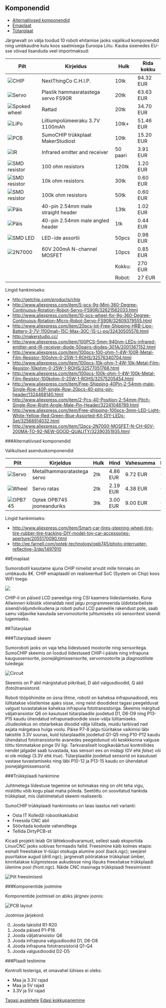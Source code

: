 ## Komponendid

* [Alternatiivsed komponendid](#alternatiivsed-komponendid)
* [Emaplaat](#emaplaat)
* [Tütarplaat](#tütarplaat)

Järgnevalt on välja toodud 10 roboti ehitamise jaoks vajalikud komponendid ning umbkaudne kulu koos saatmisega Euroopa Liitu. Kauba sisenedes EU-sse võivad lisanduda veel importmaksud:

| Pilt                                  | Kirjeldus                              | Hulk     | Rida kokku |
|---------------------------------------|----------------------------------------|----------|------------|
| ![CHIP](../img/chip.png)                 | NextThingCo C.H.I.P.                   | 10tk     |  94.32 EUR |
| ![Servo](../img/pservo.png)              | Plastik hammasratastega servo FS90R    | 20tk     |  63.63 EUR |
| ![Spoked wheel](../img/spoked-wheel.png) | Rattad                                 | 20tk     |  34.70 EUR |
| ![LiPo](../img/lipo.png)                 | Liitiumpolümeeraku 3.7V 1100mAh        | 10tk+    |  51.46 EUR |
| ![PCB](../img/sumochip.png)              | SumoCHIP trükkplaat MakerStudiost      | 10tk     |  15.20 EUR |
| ![IR](../img/ir-led.png)                 | Infrared emitter and receiver          | 50 paari |   3.91 EUR |
| ![SMD resistor](../img/smd-resistor.jpg) | 100 ohm resistors                      | 120tk    |   1.20 EUR |
| ![SMD resistor](../img/smd-resistor.jpg) | 10k ohm resistors                      | 30tk     |   0.60 EUR |
| ![SMD resistor](../img/smd-resistor.jpg) | 100k ohm resistors                     | 50tk     |   0.60 EUR |
| ![Päis](../img/straight-header.jpg)      | 40-pin 2.54mm male straight header     | 13tk     |   1.02 EUR |
| ![Päis](../img/angled-header.jpg)        | 40-pin 2.54mm male angled header       | 1tk      |   0.44 EUR |
| ![SMD LED](../img/smd-led.jpg)           | LED-ide assortii                       | 50pcs    |   0.98 EUR |
| ![2N7000](../img/2n7000.jpg)             | 60V 200mA N-channel MOSFET             | 10pcs    |   0.85 EUR |
|                                       |                                        | Kokku:   | 270    EUR |
|                                       |                                        | Robot:   |  27    EUR |

Lingid hankimiseks:

- http://getchip.com/products/chip
- http://www.aliexpress.com/item/5-pcs-9g-Mini-360-Degree-Continuous-Rotation-Robot-Servo-FS90R/32621562033.html
- http://www.aliexpress.com/item/10-pcs-wheel-for-9g-360-Degree-Continuous-Rotation-Micro-Robot-Servo-FS90R/32609379555.html
- http://www.aliexpress.com/item/20pcs-lot-Free-Shipping-HRB-Lipo-Battery-3-7V-1100mah-15C-Max-30C-1S-Li-po/32430505576.html
- http://makerstudio.cc/
- http://www.aliexpress.com/item/100PCS-5mm-940nm-LEDs-infrared-emitter-and-IR-receiver-diode-50pairs-diodes-301A/2001367152.html
- http://www.aliexpress.com/item/100pcs-100-ohm-1-4W-100R-Metal-Film-Resistor-100ohm-0-25W-1-ROHS/32576340704.html
- http://www.aliexpress.com/item/100pcs-10k-ohm-1-4W-10k-Metal-Film-Resistor-10kohm-0-25W-1-ROHS/32577051768.html
- http://www.aliexpress.com/item/100pcs-100k-ohm-1-4W-100k-Metal-Film-Resistor-100kohm-0-25W-1-ROHS/32575205454.html
- http://www.aliexpress.com/item/Free-Shipping-40Pin-2-54mm-male-Single-Row-40P-single-Row-20pcs-40-pins-pin-header/1324468140.html
- http://www.aliexpress.com/item/2-Pcs-40-Position-2-54mm-Pitch-Single-Row-Right-Angle-Male-Pin-Header/32241048789.html
- http://www.aliexpress.com/item/Free-shipping-100pcs-3mm-LED-Light-White-Yellow-Red-Green-Blue-Assorted-Kit-DIY-LEDs-Set/32568914032.html
- http://www.aliexpress.com/item/12pcs-2N7000-MOSFET-N-CH-60V-200MA-TO-92-NEW-GOOD-QUALITY/32390351935.html

###Alternatiivsed komponendid

Valikulised asenduskomponendid

| Pilt                      | Kirjeldus                    | Hulk | Hind       | Vahesumma | Hinnavahe |
|---------------------------|------------------------------|------|------------|-----------|-----------|
| ![Servo](../img/mservo.png)  | Metallhammasratastega servo  | 2tk  |   4.86 EUR |  9.72 EUR | +3.40 EUR |
| ![Wheel](../img/wheel.png)   | Servo ratas                  | 2tk  |   2.19 EUR |  4.38 EUR | +0.94 EUR |
| ![OPB745](../img/opb745.jpg) | Optek OPB745 jooneanduriks   | 3tk  |   3.00 EUR |  9.00 EUR | +9.00 EUR |

Lingid hankimiseks:

- http://www.aliexpress.com/item/Smart-car-tires-steering-wheel-tire-tire-rubber-tire-tracking-DIY-model-toy-car-accessories-aperture/2055170090.html
- http://ee.farnell.com/optek-technology/opb745/photo-interrupter-reflective-3/dp/1497910


##Emaplaat

Sumorobotil kasutame ajuna CHIP nimelist arvutit mille hinnaks on umbkaudu 8€. CHIP emaplaadil on realiseeritud SoC (System on Chip) koos WiFi toega.

<img src="https://cdn.shopify.com/s/files/1/1065/9514/t/15/assets/chip1.png?5824758464935567530">

CHIP-il on päised LCD paneeliga ning CSI kaamera liidestamiseks. Kuna Allwinneri kiibistik võimaldab neid jalgu programmeerida üldotstarbeliste sisend/väljundviikudena ja roboti puhul LCD paneelile rakendust pole, saab samu väljaviike kasutada servomootorite juhtumiseks või sensoritest sisendi lugemiseks.



##Tütarplaat

###Tütarplaadi skeem

Sumoroboti jaoks on vaja teha liidestused mootorite ning sensoritega. SumoCHIP skeemis on loodud liidestused CHIP-i päiste ning infrapuna kaugussensorite, joonejälgimissensorite, servomootorite ja diagnostiliste tuledega:

![Circuit](https://rawgithub.com/laurivosandi/sumochip/master/pcb/sumochip.sch.svg)

Skeemis on P abil märgistatud piikribad, D abil valgusdioodid, Q abil (foto)transistorid.

Roboti tööpõhimõte on üsna lihtne, robotil on kaheksa infrapunadioodi, mis lülitatakse võistlemise ajaks sisse, ning neist dioodidest tagasi peegelduvat valgust tuvastatakse kaheksa infrapuna fototransistoriga. Skeemis märgitud väljatransistor Q6 on kasutusel tütarplaadile joodetud D1, D6-D9 ning P13-P15 kaudu ühendatud infrapunadioodide sisse-välja lülitamiseks. Jõudeolekus on otstarbekas dioodid välja lülitada, muidu tarbivad nad asjata märgatava hulga voolu. Päise P7-8 jalgu tüüritakse vaikimisi läbi takistite 3.3V suunas, kuid tütarplaadile joodetud Q1-Q5 ning P10-P12 kaudu ühendatud fototransistorite avanedes peegeldunud või keskkkonna valguse tõttu tõmmatakse pinge 0V ligi. Tarkvaraliselt loogikaväärtusi kontrollides nendel jalgadel saab tuvastada, kas sensori ees on midagi (0V ehk *false*) või ei ole midagi (3.3V ehk *true*). Tütarplaadile joodetud sensorid on kasutusel vastase tuvastamiseks ning läbi P10-12 ja P13-15 kaudu on ühendatud joonejälgimissensorid.

###Trükkplaadi hankimine

Juhtmetega liidestuse tegemine on kohmakas ning on oht teha vigu, mistõttu võib kogu plaat maha põleda. Seetõttu on soovitatud hankida trükkplaat, mis ülalnimetatud skeemi realiseerib.

SumoCHIP trükkplaadi hankimiseks on laias laastus neli varianti:

* Osta IT Kolledži robootikaklubist
* Freesida CNC abil
* Söövitada koduste vahenditega
* Tellida DirtyPCB-st

Kicadi projekti leiab Git lähtekoodivaramust, sellest saab eksportida LinuxCNC jaoks sobivas formaadis failid. Freesimine käib kolmes etapis: esmalt freesitakse V-tüüpi otsikuga alumine pool (back.ngc); seejärel puuritakse augud (drill.ngc); jargnevalt pööratakse trükkplaat ümber, kinnitatakse külgmistesse aukudesse ning lõpuks freesitakse trükkplaadi ülemine pool (front.ngc). Näide CNC masinaga trükkplaadi freesimisest:

![Pilt freesimisest](../img/cnc-milling-pcb.jpg)



###Komponentide jootmine

Komponentide jootmisel on abiks järgnev joonis:

![PCB layout](https://rawgit.com/laurivosandi/sumochip/8c88d02933c06c37d371292771ff80047eec376a/pcb/sumochip-brd.svg)

Jootmise järjekord:

0. Jooda takistid R1-R20
0. Jooda päised P1-P16
0. Jooda väljatransistor Q6
0. Jooda infrapuna valgusdioodid D1, D6-D8
0. Jooda infrapuna fototransistorid Q1-Q4
0. Jooda valgusdioodid D2-D5

###Plaadi testimine

Kontrolli testeriga, et omavahel lühises ei oleks:

* Maa ja 3.3V rajad
* Maa ja 5V rajad
* 3.3V ja 5V rajad

[Tagasi avalehele](index-et.md "Avalehele")
[Edasi kokkupanemine](kokkupanemine.md "Kokkupanemine")
